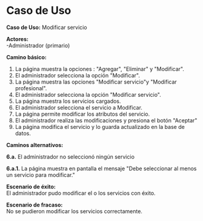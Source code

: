 # Caso de Uso

**Caso de Uso:** Modificar servicio

**Actores:**   
\-Administrador (primario)


**Camino básico:** 

1. La página muestra la opciones : "Agregar", "Eliminar" y "Modificar".
2. El administrador selecciona la opción "Modificar".
3. La página muestra las opciones "Modificar servicio"y "Modificar profesional".
4. El administrador selecciona la opción "Modificar servicio".
5. La página muestra los servicios cargados.
6. El administrador selecciona el servicio a Modificar.
7. La página permite modificar los atributos del servicio.
8. El administrador realiza las modificaciones y presiona el botón "Aceptar"
9. La página modifica el servicio y lo guarda actualizado en la base de datos.
    

**Caminos alternativos:** 

**6.a.** El administrador no seleccionó ningún servicio

**6.a.1.** La página muestra en pantalla el mensaje "Debe seleccionar al menos un servicio para modificar."

**Escenario de éxito:**   
El administrador pudo modificar el o los servicios con éxito.

**Escenario de fracaso:**  
No se pudieron modificar los servicios correctamente.

